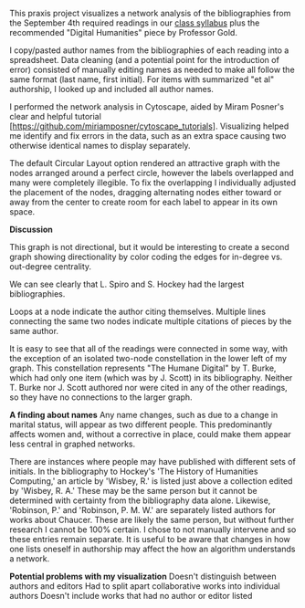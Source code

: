 This praxis project visualizes a network analysis of the bibliographies from the September 4th required readings in our [class syllabus](https://dhintro18.commons.gc.cuny.edu/syllabus/) plus the recommended "Digital Humanities" piece by Professor Gold.

I copy/pasted author names from the bibliographies of each reading into a spreadsheet. Data cleaning (and a potential point for the introduction of error) consisted of manually editing names as needed to make all follow the same format (last name, first initial). For items with summarized "et al" authorship, I looked up and included all author names.

I performed the network analysis in Cytoscape, aided by Miram Posner's clear and helpful tutorial [https://github.com/miriamposner/cytoscape_tutorials]. Visualizing helped me identify and fix errors in the data, such as an extra space causing two otherwise identical names to display separately.

The default Circular Layout option rendered an attractive graph with the nodes arranged around a perfect circle, however the labels overlapped and many were completely illegible. To fix the overlapping I individually adjusted the placement of the nodes, dragging alternating nodes either toward or away from the center to create room for each label to appear in its own space.


**Discussion**

This graph is not directional, but it would be interesting to create a second graph showing directionality by color coding the edges for in-degree vs. out-degree centrality.

We can see clearly that L. Spiro and S. Hockey had the largest bibliographies.

Loops at a node indicate the author citing themselves. Multiple lines connecting the same two nodes indicate multiple citations of pieces by the same author.

It is easy to see that all of the readings were connected in some way, with the exception of an isolated two-node constellation in the lower left of my graph. This constellation represents "The Humane Digital" by T. Burke, which had only one item (which was by J. Scott) in its bibliography. Neither T. Burke nor J. Scott authored nor were cited in any of the other readings, so they have no connections to the larger graph.

**A finding about names**
Any name changes, such as due to a change in marital status, will appear as two different people. This predominantly affects women and, without a corrective in place, could make them appear less central in graphed networks.

There are instances where people may have published with different sets of initials. In the bibliography to Hockey's 'The History of Humanities Computing,' an article by 'Wisbey, R.' is listed just above a collection edited by 'Wisbey, R. A.' These may be the same person but it cannot be determined with certainty from the bibliography data alone. Likewise, 'Robinson, P.' and 'Robinson, P. M. W.' are separately listed authors for works about Chaucer. These are likely the same person, but without further research I cannot be 100% certain. I chose to not manually intervene and so these entries remain separate. It is useful to be aware that changes in how one lists oneself in authorship may affect the how an algorithm understands a network.


**Potential problems with my visualization**
Doesn't distinguish between authors and editors
Had to split apart collaborative works into individual authors
Doesn't include works that had no author or editor listed





